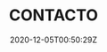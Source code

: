 ---
title: "CONTACTO"
date: 2020-12-05T00:50:29Z
draft: false
number: "+351 210 990 079"
email: "geral@prospace.pt"
street: "R. Latino Coelho, 87, Sala 22/23"
zip-code: "1050-134 Lisboa, Portugal"
google-maps: "https://www.google.com/maps/embed?pb=!1m18!1m12!1m3!1d3112.332523444351!2d-9.151223045249948!3d38.73313100663797!2m3!1f0!2f0!3f0!3m2!1i1024!2i768!4f13.1!3m3!1m2!1s0xd193374c9f15ed5%3A0x50742f6c5b691de4!2sR.%20Latino%20Coelho%2022%2023%2C%201050-133%20Lisboa!5e0!3m2!1sen!2spt!4v1607455004100!5m2!1sen!2spt"
---